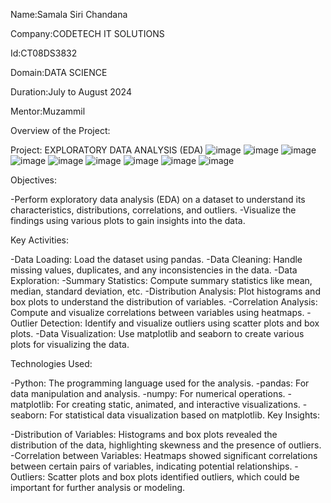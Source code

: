 Name:Samala Siri Chandana

Company:CODETECH IT SOLUTIONS

Id:CT08DS3832

Domain:DATA SCIENCE

Duration:July to August 2024

Mentor:Muzammil

Overview of the Project:

Project: EXPLORATORY DATA ANALYSIS (EDA)
![image](https://github.com/user-attachments/assets/e48c5b1f-ddb3-4d33-9942-e876adf28002)
![image](https://github.com/user-attachments/assets/89ae9fa2-2acc-47df-8cba-db7a72e8cb0c)
![image](https://github.com/user-attachments/assets/fb56d3b8-3a7c-4815-a688-9006cd3cb919)
![image](https://github.com/user-attachments/assets/33169162-325b-41d5-9a0b-cf09979a2020)
![image](https://github.com/user-attachments/assets/34a19186-c07d-4afa-8438-0ae062e05984)
![image](https://github.com/user-attachments/assets/91001ee9-045f-4884-bc5e-a9ebe8bc3cc6)
![image](https://github.com/user-attachments/assets/7d6a3c54-aa07-4272-bfcb-0d1b2104155e)
![image](https://github.com/user-attachments/assets/b75f899f-e5ed-4da0-8518-434680410153)
![image](https://github.com/user-attachments/assets/887fcdd3-82bd-4a1a-b34a-c9a78f590732)

Objectives:

  -Perform exploratory data analysis (EDA) on a dataset to understand its characteristics, distributions, correlations, and outliers.
  -Visualize the findings using various plots to gain insights into the data.
  
Key Activities:

  -Data Loading: Load the dataset using pandas.
  -Data Cleaning: Handle missing values, duplicates, and any inconsistencies in the data.
  -Data Exploration:
  -Summary Statistics: Compute summary statistics like mean, median, standard deviation, etc.
  -Distribution Analysis: Plot histograms and box plots to understand the distribution of variables.
  -Correlation Analysis: Compute and visualize correlations between variables using heatmaps.
  -Outlier Detection: Identify and visualize outliers using scatter plots and box plots.
  -Data Visualization: Use matplotlib and seaborn to create various plots for visualizing the data.

Technologies Used:

  -Python: The programming language used for the analysis.
  -pandas: For data manipulation and analysis.
  -numpy: For numerical operations.
  -matplotlib: For creating static, animated, and interactive visualizations.
  -seaborn: For statistical data visualization based on matplotlib.
Key Insights:

  -Distribution of Variables: Histograms and box plots revealed the distribution of the data, highlighting skewness and the presence of outliers.
  -Correlation between Variables: Heatmaps showed significant correlations between certain pairs of variables, indicating potential relationships.
  -Outliers: Scatter plots and box plots identified outliers, which could be important for further analysis or modeling.
